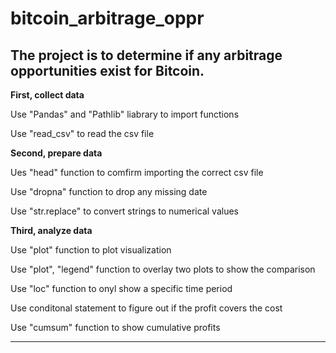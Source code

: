 # bitcoin_arbitrage_oppr

## The project is to determine if any arbitrage opportunities exist for Bitcoin.

**First, collect data**

Use "Pandas" and "Pathlib" liabrary to import functions

Use "read_csv" to read the csv file


**Second, prepare data**

Ues "head" function to comfirm importing the correct csv file

Use "dropna" function to drop any missing date

Use "str.replace" to convert strings to numerical values

**Third, analyze data**

Use "plot" function to plot visualization

Use "plot", "legend" function to overlay two plots to show the comparison

Use "loc" function to onyl show a specific time period

Use conditonal statement to figure out if the profit covers the cost


Use "cumsum" function to show cumulative profits

---
